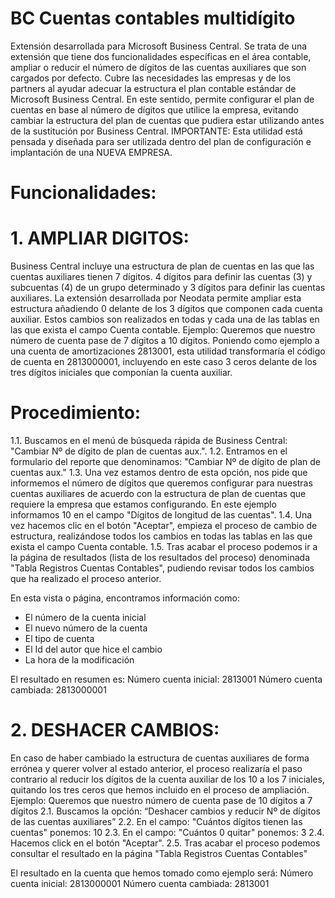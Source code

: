 # BC Cuentas contables multidígito

Extensión desarrollada para Microsoft Business Central. Se trata de una extensión que tiene dos funcionalidades específicas en el área contable, ampliar o reducir el número de dígitos de las cuentas auxiliares que son cargados por defecto. Cubre las necesidades las empresas y de los partners al ayudar adecuar la estructura el plan contable estándar de Microsoft Business Central. En este sentido, permite configurar el plan de cuentas en base al número de dígitos que utilice la empresa, evitando cambiar la estructura del plan de cuentas que pudiera estar utilizando antes de la sustitución por Business Central.
IMPORTANTE: Esta utilidad está pensada y diseñada para ser utilizada dentro del plan de configuración e implantación de una NUEVA EMPRESA.

# Funcionalidades:

# 1. AMPLIAR DIGITOS:
Business Central incluye una estructura de plan de cuentas en las que las cuentas auxiliares tienen 7 dígitos. 4 dígitos para definir las cuentas (3) y subcuentas (4) de un grupo determinado y 3 dígitos para definir las cuentas auxiliares. La extensión desarrollada por Neodata permite ampliar esta estructura añadiendo 0 delante de los 3 dígitos que componen cada cuenta auxiliar. Estos cambios son realizados en todas y cada una de las tablas en las que exista el campo Cuenta contable. 
Ejemplo: Queremos que nuestro número de cuenta pase de 7 dígitos a 10 dígitos. Poniendo como ejemplo a una cuenta de amortizaciones 2813001, esta utilidad transformaría el código de cuenta en 2813000001, incluyendo en este caso 3 ceros delante de los tres dígitos iniciales que componían la cuenta auxiliar.

# Procedimiento:
1.1.	Buscamos en el menú de búsqueda rápida de Business Central: "Cambiar Nº de dígito de plan de cuentas aux.".
1.2.	Entramos en el formulario del reporte que denominamos: "Cambiar Nº de dígito de plan de cuentas aux."
1.3.	Una vez estamos dentro de esta opción, nos pide que informemos el número de dígitos que queremos configurar para nuestras cuentas auxiliares de acuerdo con la estructura de plan de cuentas que requiere la empresa que estamos configurando. En este ejemplo informamos 10 en el campo "Dígitos de longitud de las cuentas".
1.4.	Una vez hacemos clic en el botón "Aceptar", empieza el proceso de cambio de estructura, realizándose todos los cambios en todas las tablas en las que exista el campo Cuenta contable.
1.5.	Tras acabar el proceso podemos ir a la página de resultados (lista de los resultados del proceso) denominada "Tabla Registros Cuentas Contables", pudiendo revisar todos los cambios que ha realizado el proceso anterior.

En esta vista o página, encontramos información como:
-	El número de la cuenta inicial
-	El nuevo número de la cuenta
-	El tipo de cuenta
-	El Id del autor que hice el cambio
-	La hora de la modificación

El resultado en resumen es:
Número cuenta inicial: 		2813001
Número cuenta cambiada: 	2813000001

# 2. DESHACER CAMBIOS:
En caso de haber cambiado la estructura de cuentas auxiliares de forma errónea y querer volver al estado anterior, el proceso realizaría el paso contrario al reducir los dígitos de la cuenta auxiliar de los 10 a los 7 iniciales, quitando los tres ceros que hemos incluido en el proceso de ampliación.
Ejemplo: Queremos que nuestro número de cuenta pase de 10 dígitos a 7 dígitos
2.1. Buscamos la opción: “Deshacer cambios y reducir Nº de dígitos de las cuentas auxiliares”
2.2. En el campo: "Cuántos dígitos tienen las cuentas" ponemos: 10
2.3. En el campo: "Cuántos 0 quitar" ponemos: 3
2.4. Hacemos click en el botón "Aceptar".
2.5. Tras acabar el proceso podemos consultar el resultado en la página "Tabla Registros Cuentas Contables"

El resultado en la cuenta que hemos tomado como ejemplo será:
Número cuenta inicial: 		2813000001
Número cuenta cambiada: 	2813001





